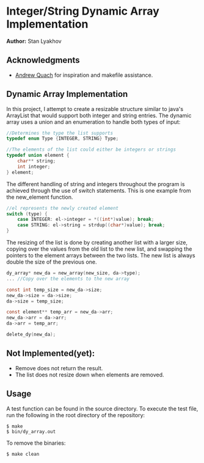 # Integer/String Dynamic Array Implementation
**Author:** Stan Lyakhov

## Acknowledgments
 - [Andrew Quach](https://github.com/Aqcurate/) for inspiration and makefile assistance.

## Dynamic Array Implementation
In this project, I attempt to create a resizable structure similar to java's ArrayList that would support both integer and string entries. 
The dynamic array uses a union and an enumeration to handle both types of input:
```c
//Determines the type the list supports
typedef enum Type {INTEGER, STRING} Type;

//The elements of the list could either be integers or strings
typedef union element {
    char** string;
    int integer;
} element;
```
The different handling of string and integers throughout the program is achieved through the use of switch statements. This is one example from the new_element function.
```c
//el represents the newly created element
switch (type) {
    case INTEGER: el->integer = *((int*)value); break;
    case STRING: el->string = strdup((char*)value); break;
}
```
The resizing of the list is done by creating another list with a larger size, copying over the values from the old list to the new list, and swapping the pointers to the element arrays between the two lists. The new list is always double the size of the previous one.
```c
dy_array* new_da = new_array(new_size, da->type);
... //Copy over the elements to the new array

const int temp_size = new_da->size;
new_da->size = da->size;
da->size = temp_size;

const element** temp_arr = new_da->arr;
new_da->arr = da->arr;
da->arr = temp_arr;

delete_dy(new_da);
```

## Not Implemented(yet):
- Remove does not return the result.
- The list does not resize down when elements are removed.

## Usage
A test function can be found in the source directory. To execute the test file, run the following in the root directory of the repository:

    $ make
    $ bin/dy_array.out

To remove the binaries:

    $ make clean

